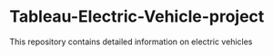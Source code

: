 # Tableau-Electric-Vehicle-project
This repository contains detailed information on electric vehicles
